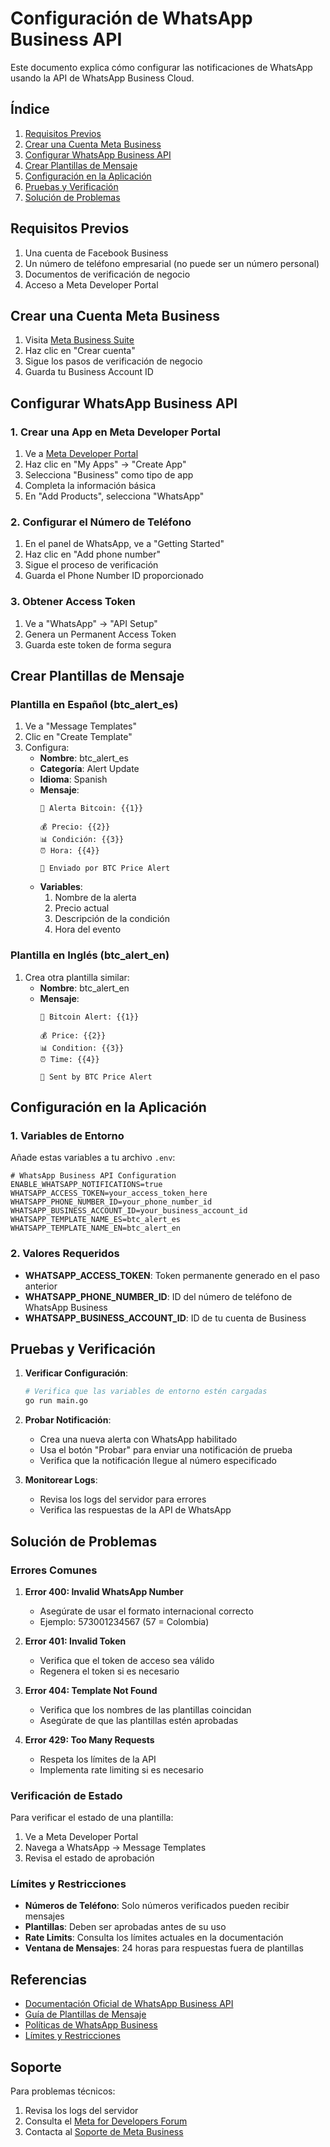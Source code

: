 # Configuración de WhatsApp Business API

Este documento explica cómo configurar las notificaciones de WhatsApp usando la API de WhatsApp Business Cloud.

## Índice
1. [Requisitos Previos](#requisitos-previos)
2. [Crear una Cuenta Meta Business](#crear-una-cuenta-meta-business)
3. [Configurar WhatsApp Business API](#configurar-whatsapp-business-api)
4. [Crear Plantillas de Mensaje](#crear-plantillas-de-mensaje)
5. [Configuración en la Aplicación](#configuración-en-la-aplicación)
6. [Pruebas y Verificación](#pruebas-y-verificación)
7. [Solución de Problemas](#solución-de-problemas)

## Requisitos Previos

1. Una cuenta de Facebook Business
2. Un número de teléfono empresarial (no puede ser un número personal)
3. Documentos de verificación de negocio
4. Acceso a Meta Developer Portal

## Crear una Cuenta Meta Business

1. Visita [Meta Business Suite](https://business.facebook.com/)
2. Haz clic en "Crear cuenta"
3. Sigue los pasos de verificación de negocio
4. Guarda tu Business Account ID

## Configurar WhatsApp Business API

### 1. Crear una App en Meta Developer Portal

1. Ve a [Meta Developer Portal](https://developers.facebook.com/)
2. Haz clic en "My Apps" → "Create App"
3. Selecciona "Business" como tipo de app
4. Completa la información básica
5. En "Add Products", selecciona "WhatsApp"

### 2. Configurar el Número de Teléfono

1. En el panel de WhatsApp, ve a "Getting Started"
2. Haz clic en "Add phone number"
3. Sigue el proceso de verificación
4. Guarda el Phone Number ID proporcionado

### 3. Obtener Access Token

1. Ve a "WhatsApp" → "API Setup"
2. Genera un Permanent Access Token
3. Guarda este token de forma segura

## Crear Plantillas de Mensaje

### Plantilla en Español (btc_alert_es)

1. Ve a "Message Templates"
2. Clic en "Create Template"
3. Configura:
   - **Nombre**: btc_alert_es
   - **Categoría**: Alert Update
   - **Idioma**: Spanish
   - **Mensaje**:
     ```
     🚨 Alerta Bitcoin: {{1}}

     💰 Precio: {{2}}
     📊 Condición: {{3}}
     ⏰ Hora: {{4}}

     🤖 Enviado por BTC Price Alert
     ```
   - **Variables**:
     1. Nombre de la alerta
     2. Precio actual
     3. Descripción de la condición
     4. Hora del evento

### Plantilla en Inglés (btc_alert_en)

1. Crea otra plantilla similar:
   - **Nombre**: btc_alert_en
   - **Mensaje**:
     ```
     🚨 Bitcoin Alert: {{1}}

     💰 Price: {{2}}
     📊 Condition: {{3}}
     ⏰ Time: {{4}}

     🤖 Sent by BTC Price Alert
     ```

## Configuración en la Aplicación

### 1. Variables de Entorno

Añade estas variables a tu archivo `.env`:

```env
# WhatsApp Business API Configuration
ENABLE_WHATSAPP_NOTIFICATIONS=true
WHATSAPP_ACCESS_TOKEN=your_access_token_here
WHATSAPP_PHONE_NUMBER_ID=your_phone_number_id
WHATSAPP_BUSINESS_ACCOUNT_ID=your_business_account_id
WHATSAPP_TEMPLATE_NAME_ES=btc_alert_es
WHATSAPP_TEMPLATE_NAME_EN=btc_alert_en
```

### 2. Valores Requeridos

- **WHATSAPP_ACCESS_TOKEN**: Token permanente generado en el paso anterior
- **WHATSAPP_PHONE_NUMBER_ID**: ID del número de teléfono de WhatsApp Business
- **WHATSAPP_BUSINESS_ACCOUNT_ID**: ID de tu cuenta de Business

## Pruebas y Verificación

1. **Verificar Configuración**:
   ```bash
   # Verifica que las variables de entorno estén cargadas
   go run main.go
   ```

2. **Probar Notificación**:
   - Crea una nueva alerta con WhatsApp habilitado
   - Usa el botón "Probar" para enviar una notificación de prueba
   - Verifica que la notificación llegue al número especificado

3. **Monitorear Logs**:
   - Revisa los logs del servidor para errores
   - Verifica las respuestas de la API de WhatsApp

## Solución de Problemas

### Errores Comunes

1. **Error 400: Invalid WhatsApp Number**
   - Asegúrate de usar el formato internacional correcto
   - Ejemplo: 573001234567 (57 = Colombia)

2. **Error 401: Invalid Token**
   - Verifica que el token de acceso sea válido
   - Regenera el token si es necesario

3. **Error 404: Template Not Found**
   - Verifica que los nombres de las plantillas coincidan
   - Asegúrate de que las plantillas estén aprobadas

4. **Error 429: Too Many Requests**
   - Respeta los límites de la API
   - Implementa rate limiting si es necesario

### Verificación de Estado

Para verificar el estado de una plantilla:

1. Ve a Meta Developer Portal
2. Navega a WhatsApp → Message Templates
3. Revisa el estado de aprobación

### Límites y Restricciones

- **Números de Teléfono**: Solo números verificados pueden recibir mensajes
- **Plantillas**: Deben ser aprobadas antes de su uso
- **Rate Limits**: Consulta los límites actuales en la documentación
- **Ventana de Mensajes**: 24 horas para respuestas fuera de plantillas

## Referencias

- [Documentación Oficial de WhatsApp Business API](https://developers.facebook.com/docs/whatsapp)
- [Guía de Plantillas de Mensaje](https://developers.facebook.com/docs/whatsapp/message-templates)
- [Políticas de WhatsApp Business](https://developers.facebook.com/docs/whatsapp/policies)
- [Límites y Restricciones](https://developers.facebook.com/docs/whatsapp/limits)

## Soporte

Para problemas técnicos:
1. Revisa los logs del servidor
2. Consulta el [Meta for Developers Forum](https://developers.facebook.com/community)
3. Contacta al [Soporte de Meta Business](https://business.facebook.com/help) 